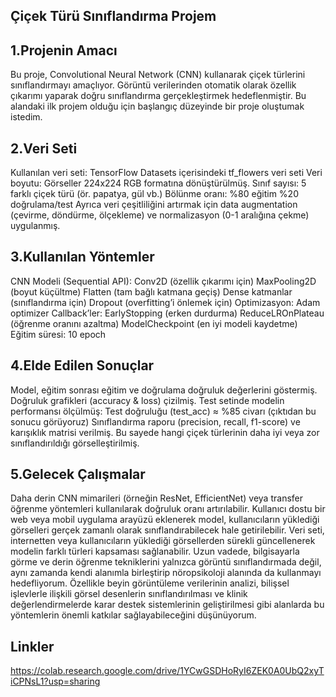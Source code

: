 ## Çiçek Türü Sınıflandırma Projem

## 1.Projenin Amacı
Bu proje, Convolutional Neural Network (CNN) kullanarak çiçek türlerini sınıflandırmayı amaçlıyor. Görüntü verilerinden otomatik olarak özellik çıkarımı yaparak doğru sınıflandırma gerçekleştirmek hedeflenmiştir. Bu alandaki ilk projem olduğu için başlangıç düzeyinde bir proje oluştumak istedim.

## 2.Veri Seti
Kullanılan veri seti: TensorFlow Datasets içerisindeki tf_flowers veri seti
Veri boyutu: Görseller 224x224 RGB formatına dönüştürülmüş.
Sınıf sayısı: 5 farklı çiçek türü (ör. papatya, gül vb.)
Bölünme oranı: %80 eğitim %20 doğrulama/test
Ayrıca veri çeşitliliğini artırmak için data augmentation (çevirme, döndürme, ölçekleme) ve normalizasyon (0-1 aralığına çekme) uygulanmış.

## 3.Kullanılan Yöntemler
CNN Modeli (Sequential API):
Conv2D (özellik çıkarımı için)
MaxPooling2D (boyut küçültme)
Flatten (tam bağlı katmana geçiş)
Dense katmanlar (sınıflandırma için)
Dropout (overfitting’i önlemek için)
Optimizasyon: Adam optimizer
Callback’ler:
EarlyStopping (erken durdurma)
ReduceLROnPlateau (öğrenme oranını azaltma)
ModelCheckpoint (en iyi modeli kaydetme)
Eğitim süresi: 10 epoch 

## 4.Elde Edilen Sonuçlar
Model, eğitim sonrası eğitim ve doğrulama doğruluk değerlerini göstermiş.
Doğruluk grafikleri (accuracy & loss) çizilmiş.
Test setinde modelin performansı ölçülmüş:
Test doğruluğu (test_acc) ≈ %85 civarı (çıktıdan bu sonucu görüyoruz)
Sınıflandırma raporu (precision, recall, f1-score) ve karışıklık matrisi verilmiş. Bu sayede hangi çiçek türlerinin daha iyi veya zor sınıflandırıldığı görselleştirilmiş.

## 5.Gelecek Çalışmalar
 Daha derin CNN mimarileri (örneğin ResNet, EfficientNet) veya transfer öğrenme yöntemleri kullanılarak doğruluk oranı artırılabilir. Kullanıcı dostu bir web veya mobil uygulama arayüzü eklenerek model, kullanıcıların yüklediği görselleri gerçek zamanlı olarak sınıflandırabilecek hale getirilebilir. Veri seti, internetten veya kullanıcıların yüklediği görsellerden sürekli güncellenerek modelin farklı türleri kapsaması sağlanabilir.
 Uzun vadede, bilgisayarla görme ve derin öğrenme tekniklerini yalnızca görüntü sınıflandırmada değil, aynı zamanda kendi alanımla birleştirip nöropsikoloji alanında da kullanmayı hedefliyorum. Özellikle beyin görüntüleme verilerinin analizi, bilişsel işlevlerle ilişkili görsel desenlerin sınıflandırılması ve klinik değerlendirmelerde karar destek sistemlerinin geliştirilmesi gibi alanlarda bu yöntemlerin önemli katkılar sağlayabileceğini düşünüyorum.

## Linkler 
https://colab.research.google.com/drive/1YCwGSDHoRyI6ZEK0A0UbQ2xyTiCPNsL1?usp=sharing

